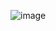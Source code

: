 ![image](https://user-images.githubusercontent.com/60685175/147191499-6086c03d-646b-42e4-8191-371943fc9f2d.png)
